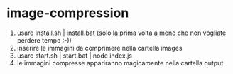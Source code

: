 # image-compression
1) usare install.sh | install.bat (solo la prima volta a meno che non vogliate perdere tempo :-))
2) inserire le immagini da comprimere nella cartella images
3) usare start.sh | start.bat | node index.js
4) le immagini compresse appariranno magicamente nella cartella output
